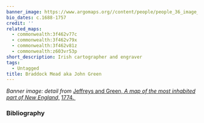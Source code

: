 ```yaml
---
banner_image: https://www.argomaps.org//content/people/people_36_image_compress_100.jpg
bio_dates: c.1688-1757
credit: ''
related_maps:
  - commonwealth:3f462v77c
  - commonwealth:3f462v79x
  - commonwealth:3f462v81z
  - commonwealth:z603vr53p
short_description: Irish cartographer and engraver
tags:
  - Untagged
title: Braddock Mead aka John Green
---
```



<p><em>Banner image: detail from </em><a href="/maps/commonwealth:3f462v77c">Jeffreys and Green, </a><em><a href="/maps/commonwealth:3f462v77c">A map of the most inhabited part of New England,</a>&nbsp;</em><a href="/maps/commonwealth:3f462v77c">1774.&nbsp;</a></p>

### Bibliography


